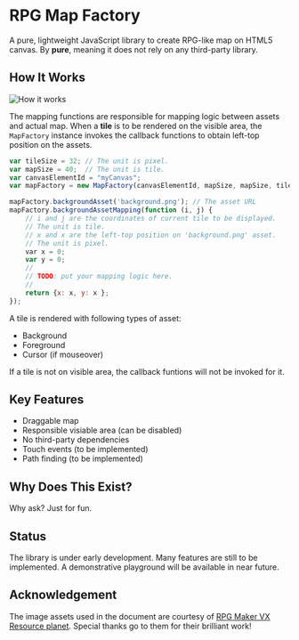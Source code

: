 # RPG Map Factory

A pure, lightweight JavaScript library to create RPG-like map on HTML5 canvas. By **pure**, meaning it does not rely on any third-party library.

## How It Works

![How it works](https://github.com/rvhuang/rpg-map-factory/blob/master/doc/image/how-it-works.png)

The mapping functions are responsible for mapping logic between assets and actual map. When a **tile** is to be rendered on the visible area, the `MapFactory` instance invokes the callback functions to obtain left-top position on the assets.

```javascript
var tileSize = 32; // The unit is pixel. 
var mapSize = 40;  // The unit is tile.
var canvasElementId = "myCanvas";
var mapFactory = new MapFactory(canvasElementId, mapSize, mapSize, tileSize, tileSize);

mapFactory.backgroundAsset('background.png'); // The asset URL
mapFactory.backgroundAssetMapping(function (i, j) {
    // i and j are the coordinates of current tile to be displayed.
    // The unit is tile.
    // x and x are the left-top position on 'background.png' asset. 
    // The unit is pixel.
    var x = 0;
    var y = 0;
    //
    // TODO: put your mapping logic here.
    //
    return {x: x, y: x };
});
```

A tile is rendered with following types of asset:

* Background
* Foreground
* Cursor (if mouseover)

If a tile is not on visible area, the callback funtions will not be invoked for it. 

## Key Features

* Draggable map
* Responsible visiable area (can be disabled)
* No third-party dependencies
* Touch events (to be implemented)
* Path finding (to be implemented)

## Why Does This Exist?

Why ask? Just for fun.

## Status

The library is under early development. Many features are still to be implemented. A demonstrative playground will be available in near future. 

## Acknowledgement

The image assets used in the document are courtesy of [RPG Maker VX Resource planet](https://vxresource.wordpress.com/). Special thanks go to them for their brilliant work!

